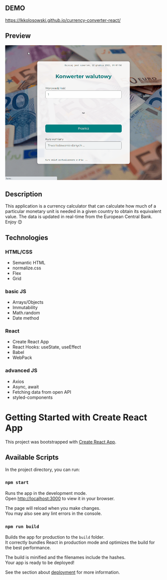 ## DEMO

https://lkkolosowski.github.io/currency-converter-react/

## Preview

![currency converter preview](preview.gif)

## Description

This application is a currency calculator that can calculate how much of a particular monetary unit is needed in a given country to obtain its equivalent value. The data is updated in real-time from the European Central Bank. Enjoy 😊

## Technologies

### HTML/CSS
- Semantic HTML
- normalize.css
- Flex
- Grid

### basic JS
- Arrays/Objects
- Immutability
- Math.random
- Date method

### React
- Create React App
- React Hooks: useState, useEffect
- Babel
- WebPack

### advanced JS
- Axios
- Async, await
- Fetching data from open API
- styled-components

# Getting Started with Create React App

This project was bootstrapped with [Create React App](https://github.com/facebook/create-react-app).

## Available Scripts

In the project directory, you can run:

### `npm start`

Runs the app in the development mode.\
Open [http://localhost:3000](http://localhost:3000) to view it in your browser.

The page will reload when you make changes.\
You may also see any lint errors in the console.

### `npm run build`

Builds the app for production to the `build` folder.\
It correctly bundles React in production mode and optimizes the build for the best performance.

The build is minified and the filenames include the hashes.\
Your app is ready to be deployed!

See the section about [deployment](https://facebook.github.io/create-react-app/docs/deployment) for more information.
